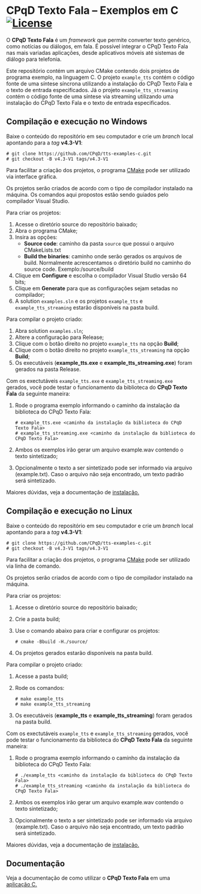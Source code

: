 # CPqD Texto Fala &ndash; Exemplos em C  [![License](https://img.shields.io/badge/License-Apache%202.0-blue.svg)](https://opensource.org/licenses/Apache-2.0)

O **CPqD Texto Fala** é um *framework* que permite converter texto genérico, como notícias ou diálogos, em fala. É possível integrar o CPqD Texto Fala nas mais variadas aplicações, desde aplicativos móveis até sistemas de diálogo para telefonia.

Este repositório contém um arquivo CMake contendo dois projetos de programa exemplo, na linguagem C. O projeto ``example_tts`` contém o código fonte de uma síntese síncrona utilizando a instalação do CPqD Texto Fala e o texto de entrada especificados. Já o projeto ``example_tts_streaming`` contém o código fonte de uma síntese via streaming utilizando uma instalação do CPqD Texto Fala e o texto de entrada especificados.


## Compilação e execução no Windows

Baixe o conteúdo do repositório em seu computador e crie um *branch* local apontando para a *tag* **v4.3-V1**:

	# git clone https://github.com/CPqD/tts-examples-c.git
	# git checkout -B v4.3-V1 tags/v4.3-V1

Para facilitar a criação dos projetos, o programa [CMake](https://cmake.org/) pode ser utilizado via interface gráfica.

Os projetos serão criados de acordo com o tipo de compilador instalado na máquina. Os comandos aqui propostos estão sendo guiados pelo compilador Visual Studio.

Para criar os projetos:
1. Acesse o diretório source do repositório baixado;
2. Abra o programa CMake;
3. Insira as opções:
    - **Source code**: caminho da pasta ``source`` que possui o arquivo CMakeLists.txt
    - **Build the binaries**: caminho onde serão gerados os arquivos de build. Normalmente acrescentamos o diretório build no caminho do source code. Exemplo:/source/build
4. Clique em **Configure** e escolha o compilador Visual Studio versão 64 bits;
5. Clique em **Generate** para que as configurações sejam setadas no compilador;
6. A solution ``examples.sln`` e os projetos ``example_tts`` e ``example_tts_streaming`` estarão disponíveis na pasta build.


Para compilar o projeto criado:
1. Abra solution ``examples.sln``;
2. Altere a configuração para Release;
3. Clique com o botão direito no projeto ``example_tts`` na opção **Build**;
4. Clique com o botão direito no projeto ``example_tts_streaming`` na opção **Build**;
5. Os executáveis (**example_tts.exe** e **example_tts_streaming.exe**) foram gerados na pasta Release.


Com os exectutáveis ``example_tts.exe`` e ``example_tts_streaming.exe`` gerados, você pode testar o funcionamento da biblioteca do **CPqD Texto Fala** da seguinte maneira:
1. Rode o programa exemplo informando o caminho da instalação da biblioteca do CPqD Texto Fala:
       
       # example_tts.exe <caminho da instalação da biblioteca do CPqD Texto Fala>
       # example_tts_streaming.exe <caminho da instalação da biblioteca do CPqD Texto Fala>
2. Ambos os exemplos irão gerar um arquivo example.wav contendo o texto sintetizado;
3. Opcionalmente o texto a ser sintetizado pode ser informado via arquivo (example.txt). Caso o arquivo não seja encontrado, um texto padrão será sintetizado.

Maiores dúvidas, veja a documentação de [instalação.](https://speechweb.cpqd.com.br/tts/docs/latest/InstallationGuide/Installation/Install.html)



## Compilação e execução no Linux

Baixe o conteúdo do repositório em seu computador e crie um *branch* local apontando para a *tag* **v4.3-V1**:

	# git clone https://github.com/CPqD/tts-examples-c.git
	# git checkout -B v4.3-V1 tags/v4.3-V1

Para facilitar a criação dos projetos, o programa [CMake](https://cmake.org/) pode ser utilizado via linha de comando.

Os projetos serão criados de acordo com o tipo de compilador instalado na máquina.

Para criar os projetos:
1. Acesse o diretório source do repositório baixado;
2. Crie a pasta build;
3. Use o comando abaixo para criar e configurar os projetos:
       
       # cmake -Bbuild -H./source/

4. Os projetos gerados estarão disponíveis na pasta build.



Para compilar o projeto criado:
1. Acesse a pasta build;
2. Rode os comandos:

       # make example_tts 
       # make example_tts_streaming
 
3. Os executáveis (**example_tts** e **example_tts_streaming**) foram gerados na pasta build.


Com os exectutáveis ``example_tts`` e ``example_tts_streaming`` gerados, você pode testar o funcionamento da biblioteca do **CPqD Texto Fala** da seguinte maneira:
1. Rode o programa exemplo informando o caminho da instalação da biblioteca do CPqD Texto Fala:
       
       # ./example_tts <caminho da instalação da biblioteca do CPqD Texto Fala>
       # ./example_tts_streaming <caminho da instalação da biblioteca do CPqD Texto Fala>
2. Ambos os exemplos irão gerar um arquivo example.wav contendo o texto sintetizado;
3. Opcionalmente o texto a ser sintetizado pode ser informado via arquivo (example.txt). Caso o arquivo não seja encontrado, um texto padrão será sintetizado.

Maiores dúvidas, veja a documentação de [instalação.](https://speechweb.cpqd.com.br/tts/docs/latest/InstallationGuide/Installation/Install.html)



## Documentação

Veja a documentação de como utilizar o **CPqD Texto Fala** em uma [aplicação C.](https://speechweb.cpqd.com.br/tts/docs/latest/ProgrammingGuide/Native/Index.html)
